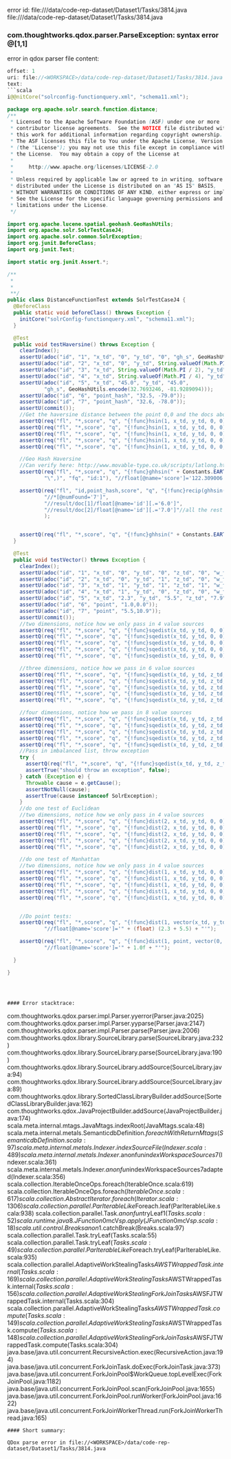 error id: file://<WORKSPACE>/data/code-rep-dataset/Dataset1/Tasks/3814.java
file://<WORKSPACE>/data/code-rep-dataset/Dataset1/Tasks/3814.java
### com.thoughtworks.qdox.parser.ParseException: syntax error @[1,1]

error in qdox parser
file content:
```java
offset: 1
uri: file://<WORKSPACE>/data/code-rep-dataset/Dataset1/Tasks/3814.java
text:
```scala
i@@nitCore("solrconfig-functionquery.xml", "schema11.xml");

package org.apache.solr.search.function.distance;
/**
 * Licensed to the Apache Software Foundation (ASF) under one or more
 * contributor license agreements.  See the NOTICE file distributed with
 * this work for additional information regarding copyright ownership.
 * The ASF licenses this file to You under the Apache License, Version 2.0
 * (the "License"); you may not use this file except in compliance with
 * the License.  You may obtain a copy of the License at
 *
 *     http://www.apache.org/licenses/LICENSE-2.0
 *
 * Unless required by applicable law or agreed to in writing, software
 * distributed under the License is distributed on an "AS IS" BASIS,
 * WITHOUT WARRANTIES OR CONDITIONS OF ANY KIND, either express or implied.
 * See the License for the specific language governing permissions and
 * limitations under the License.
 */

import org.apache.lucene.spatial.geohash.GeoHashUtils;
import org.apache.solr.SolrTestCaseJ4;
import org.apache.solr.common.SolrException;
import org.junit.BeforeClass;
import org.junit.Test;

import static org.junit.Assert.*;

/**
 *
 *
 **/
public class DistanceFunctionTest extends SolrTestCaseJ4 {
  @BeforeClass
  public static void beforeClass() throws Exception {
    initCore("solrConfig-functionquery.xml", "schema11.xml");
  }

  @Test
  public void testHaversine() throws Exception {
    clearIndex();
    assertU(adoc("id", "1", "x_td", "0", "y_td", "0", "gh_s", GeoHashUtils.encode(32.7693246, -79.9289094)));
    assertU(adoc("id", "2", "x_td", "0", "y_td", String.valueOf(Math.PI / 2), "gh_s", GeoHashUtils.encode(32.7693246, -78.9289094)));
    assertU(adoc("id", "3", "x_td", String.valueOf(Math.PI / 2), "y_td", String.valueOf(Math.PI / 2), "gh_s", GeoHashUtils.encode(32.7693246, -80.9289094)));
    assertU(adoc("id", "4", "x_td", String.valueOf(Math.PI / 4), "y_td", String.valueOf(Math.PI / 4), "gh_s", GeoHashUtils.encode(32.7693246, -81.9289094)));
    assertU(adoc("id", "5", "x_td", "45.0", "y_td", "45.0",
            "gh_s", GeoHashUtils.encode(32.7693246, -81.9289094)));
    assertU(adoc("id", "6", "point_hash", "32.5, -79.0"));
    assertU(adoc("id", "7", "point_hash", "32.6, -78.0"));
    assertU(commit());
    //Get the haversine distance between the point 0,0 and the docs above assuming a radius of 1
    assertQ(req("fl", "*,score", "q", "{!func}hsin(1, x_td, y_td, 0, 0)", "fq", "id:1"), "//float[@name='score']='0.0'");
    assertQ(req("fl", "*,score", "q", "{!func}hsin(1, x_td, y_td, 0, 0)", "fq", "id:2"), "//float[@name='score']='" + (float) (Math.PI / 2) + "'");
    assertQ(req("fl", "*,score", "q", "{!func}hsin(1, x_td, y_td, 0, 0)", "fq", "id:3"), "//float[@name='score']='" + (float) (Math.PI / 2) + "'");
    assertQ(req("fl", "*,score", "q", "{!func}hsin(1, x_td, y_td, 0, 0)", "fq", "id:4"), "//float[@name='score']='1.0471976'");
    assertQ(req("fl", "*,score", "q", "{!func}hsin(1, x_td, y_td, 0, 0, true)", "fq", "id:5"), "//float[@name='score']='1.0471976'");

    //Geo Hash Haversine
    //Can verify here: http://www.movable-type.co.uk/scripts/latlong.html, but they use a slightly different radius for the earth, so just be close
    assertQ(req("fl", "*,score", "q", "{!func}ghhsin(" + Constants.EARTH_RADIUS_KM + ", gh_s, \"" + GeoHashUtils.encode(32, -79) +
            "\",)", "fq", "id:1"), "//float[@name='score']='122.309006'");

    assertQ(req("fl", "id,point_hash,score", "q", "{!func}recip(ghhsin(" + Constants.EARTH_RADIUS_KM + ", point_hash, \"" + GeoHashUtils.encode(32, -79) + "\"), 1, 1, 0)"),
            "//*[@numFound='7']", 
            "//result/doc[1]/float[@name='id'][.='6.0']",
            "//result/doc[2]/float[@name='id'][.='7.0']"//all the rest don't matter
            );


    assertQ(req("fl", "*,score", "q", "{!func}ghhsin(" + Constants.EARTH_RADIUS_KM + ", gh_s, geohash(32, -79))", "fq", "id:1"), "//float[@name='score']='122.309006'");
  }

  @Test
  public void testVector() throws Exception {
    clearIndex();
    assertU(adoc("id", "1", "x_td", "0", "y_td", "0", "z_td", "0", "w_td", "0"));
    assertU(adoc("id", "2", "x_td", "0", "y_td", "1", "z_td", "0", "w_td", "0"));
    assertU(adoc("id", "3", "x_td", "1", "y_td", "1", "z_td", "1", "w_td", "1"));
    assertU(adoc("id", "4", "x_td", "1", "y_td", "0", "z_td", "0", "w_td", "0"));
    assertU(adoc("id", "5", "x_td", "2.3", "y_td", "5.5", "z_td", "7.9", "w_td", "-2.4"));
    assertU(adoc("id", "6", "point", "1.0,0.0"));
    assertU(adoc("id", "7", "point", "5.5,10.9"));
    assertU(commit());
    //two dimensions, notice how we only pass in 4 value sources
    assertQ(req("fl", "*,score", "q", "{!func}sqedist(x_td, y_td, 0, 0)", "fq", "id:1"), "//float[@name='score']='0.0'");
    assertQ(req("fl", "*,score", "q", "{!func}sqedist(x_td, y_td, 0, 0)", "fq", "id:2"), "//float[@name='score']='1.0'");
    assertQ(req("fl", "*,score", "q", "{!func}sqedist(x_td, y_td, 0, 0)", "fq", "id:3"), "//float[@name='score']='" + 2.0f + "'");
    assertQ(req("fl", "*,score", "q", "{!func}sqedist(x_td, y_td, 0, 0)", "fq", "id:4"), "//float[@name='score']='1.0'");
    assertQ(req("fl", "*,score", "q", "{!func}sqedist(x_td, y_td, 0, 0)", "fq", "id:5"), "//float[@name='score']='" + (float) (2.3 * 2.3 + 5.5 * 5.5) + "'");

    //three dimensions, notice how we pass in 6 value sources
    assertQ(req("fl", "*,score", "q", "{!func}sqedist(x_td, y_td, z_td, 0, 0, 0)", "fq", "id:1"), "//float[@name='score']='0.0'");
    assertQ(req("fl", "*,score", "q", "{!func}sqedist(x_td, y_td, z_td, 0, 0, 0)", "fq", "id:2"), "//float[@name='score']='1.0'");
    assertQ(req("fl", "*,score", "q", "{!func}sqedist(x_td, y_td, z_td, 0, 0, 0)", "fq", "id:3"), "//float[@name='score']='" + 3.0f + "'");
    assertQ(req("fl", "*,score", "q", "{!func}sqedist(x_td, y_td, z_td, 0, 0, 0)", "fq", "id:4"), "//float[@name='score']='1.0'");
    assertQ(req("fl", "*,score", "q", "{!func}sqedist(x_td, y_td, z_td, 0, 0, 0)", "fq", "id:5"), "//float[@name='score']='" + (float) (2.3 * 2.3 + 5.5 * 5.5 + 7.9 * 7.9) + "'");

    //four dimensions, notice how we pass in 8 value sources
    assertQ(req("fl", "*,score", "q", "{!func}sqedist(x_td, y_td, z_td, w_td, 0, 0, 0, 0)", "fq", "id:1"), "//float[@name='score']='0.0'");
    assertQ(req("fl", "*,score", "q", "{!func}sqedist(x_td, y_td, z_td, w_td, 0, 0, 0, 0)", "fq", "id:2"), "//float[@name='score']='1.0'");
    assertQ(req("fl", "*,score", "q", "{!func}sqedist(x_td, y_td, z_td, w_td, 0, 0, 0, 0)", "fq", "id:3"), "//float[@name='score']='" + 4.0f + "'");
    assertQ(req("fl", "*,score", "q", "{!func}sqedist(x_td, y_td, z_td, w_td, 0, 0, 0, 0)", "fq", "id:4"), "//float[@name='score']='1.0'");
    assertQ(req("fl", "*,score", "q", "{!func}sqedist(x_td, y_td, z_td, w_td, 0, 0, 0, 0)", "fq", "id:5"), "//float[@name='score']='" + (float) (2.3 * 2.3 + 5.5 * 5.5 + 7.9 * 7.9 + 2.4 * 2.4) + "'");
    //Pass in imbalanced list, throw exception
    try {
      assertQ(req("fl", "*,score", "q", "{!func}sqedist(x_td, y_td, z_td, w_td, 0, 0, 0)", "fq", "id:1"), "//float[@name='score']='0.0'");
      assertTrue("should throw an exception", false);
    } catch (Exception e) {
      Throwable cause = e.getCause();
      assertNotNull(cause);
      assertTrue(cause instanceof SolrException);
    }
    //do one test of Euclidean
    //two dimensions, notice how we only pass in 4 value sources
    assertQ(req("fl", "*,score", "q", "{!func}dist(2, x_td, y_td, 0, 0)", "fq", "id:1"), "//float[@name='score']='0.0'");
    assertQ(req("fl", "*,score", "q", "{!func}dist(2, x_td, y_td, 0, 0)", "fq", "id:2"), "//float[@name='score']='1.0'");
    assertQ(req("fl", "*,score", "q", "{!func}dist(2, x_td, y_td, 0, 0)", "fq", "id:3"), "//float[@name='score']='" + (float) Math.sqrt(2.0) + "'");
    assertQ(req("fl", "*,score", "q", "{!func}dist(2, x_td, y_td, 0, 0)", "fq", "id:4"), "//float[@name='score']='1.0'");
    assertQ(req("fl", "*,score", "q", "{!func}dist(2, x_td, y_td, 0, 0)", "fq", "id:5"), "//float[@name='score']='" + (float) Math.sqrt((2.3 * 2.3 + 5.5 * 5.5)) + "'");

    //do one test of Manhattan
    //two dimensions, notice how we only pass in 4 value sources
    assertQ(req("fl", "*,score", "q", "{!func}dist(1, x_td, y_td, 0, 0)", "fq", "id:1"), "//float[@name='score']='0.0'");
    assertQ(req("fl", "*,score", "q", "{!func}dist(1, x_td, y_td, 0, 0)", "fq", "id:2"), "//float[@name='score']='1.0'");
    assertQ(req("fl", "*,score", "q", "{!func}dist(1, x_td, y_td, 0, 0)", "fq", "id:3"), "//float[@name='score']='" + (float) 2.0 + "'");
    assertQ(req("fl", "*,score", "q", "{!func}dist(1, x_td, y_td, 0, 0)", "fq", "id:4"), "//float[@name='score']='1.0'");
    assertQ(req("fl", "*,score", "q", "{!func}dist(1, x_td, y_td, 0, 0)", "fq", "id:5"), "//float[@name='score']='" + (float) (2.3 + 5.5) + "'");


    //Do point tests:
    assertQ(req("fl", "*,score", "q", "{!func}dist(1, vector(x_td, y_td), vector(0, 0))", "fq", "id:5"),
            "//float[@name='score']='" + (float) (2.3 + 5.5) + "'");

    assertQ(req("fl", "*,score", "q", "{!func}dist(1, point, vector(0, 0))", "fq", "id:6"),
            "//float[@name='score']='" + 1.0f + "'");

  }

}
```

```



#### Error stacktrace:

```
com.thoughtworks.qdox.parser.impl.Parser.yyerror(Parser.java:2025)
	com.thoughtworks.qdox.parser.impl.Parser.yyparse(Parser.java:2147)
	com.thoughtworks.qdox.parser.impl.Parser.parse(Parser.java:2006)
	com.thoughtworks.qdox.library.SourceLibrary.parse(SourceLibrary.java:232)
	com.thoughtworks.qdox.library.SourceLibrary.parse(SourceLibrary.java:190)
	com.thoughtworks.qdox.library.SourceLibrary.addSource(SourceLibrary.java:94)
	com.thoughtworks.qdox.library.SourceLibrary.addSource(SourceLibrary.java:89)
	com.thoughtworks.qdox.library.SortedClassLibraryBuilder.addSource(SortedClassLibraryBuilder.java:162)
	com.thoughtworks.qdox.JavaProjectBuilder.addSource(JavaProjectBuilder.java:174)
	scala.meta.internal.mtags.JavaMtags.indexRoot(JavaMtags.scala:48)
	scala.meta.internal.metals.SemanticdbDefinition$.foreachWithReturnMtags(SemanticdbDefinition.scala:97)
	scala.meta.internal.metals.Indexer.indexSourceFile(Indexer.scala:489)
	scala.meta.internal.metals.Indexer.$anonfun$indexWorkspaceSources$7(Indexer.scala:361)
	scala.meta.internal.metals.Indexer.$anonfun$indexWorkspaceSources$7$adapted(Indexer.scala:356)
	scala.collection.IterableOnceOps.foreach(IterableOnce.scala:619)
	scala.collection.IterableOnceOps.foreach$(IterableOnce.scala:617)
	scala.collection.AbstractIterator.foreach(Iterator.scala:1306)
	scala.collection.parallel.ParIterableLike$Foreach.leaf(ParIterableLike.scala:938)
	scala.collection.parallel.Task.$anonfun$tryLeaf$1(Tasks.scala:52)
	scala.runtime.java8.JFunction0$mcV$sp.apply(JFunction0$mcV$sp.scala:18)
	scala.util.control.Breaks$$anon$1.catchBreak(Breaks.scala:97)
	scala.collection.parallel.Task.tryLeaf(Tasks.scala:55)
	scala.collection.parallel.Task.tryLeaf$(Tasks.scala:49)
	scala.collection.parallel.ParIterableLike$Foreach.tryLeaf(ParIterableLike.scala:935)
	scala.collection.parallel.AdaptiveWorkStealingTasks$AWSTWrappedTask.internal(Tasks.scala:169)
	scala.collection.parallel.AdaptiveWorkStealingTasks$AWSTWrappedTask.internal$(Tasks.scala:156)
	scala.collection.parallel.AdaptiveWorkStealingForkJoinTasks$AWSFJTWrappedTask.internal(Tasks.scala:304)
	scala.collection.parallel.AdaptiveWorkStealingTasks$AWSTWrappedTask.compute(Tasks.scala:149)
	scala.collection.parallel.AdaptiveWorkStealingTasks$AWSTWrappedTask.compute$(Tasks.scala:148)
	scala.collection.parallel.AdaptiveWorkStealingForkJoinTasks$AWSFJTWrappedTask.compute(Tasks.scala:304)
	java.base/java.util.concurrent.RecursiveAction.exec(RecursiveAction.java:194)
	java.base/java.util.concurrent.ForkJoinTask.doExec(ForkJoinTask.java:373)
	java.base/java.util.concurrent.ForkJoinPool$WorkQueue.topLevelExec(ForkJoinPool.java:1182)
	java.base/java.util.concurrent.ForkJoinPool.scan(ForkJoinPool.java:1655)
	java.base/java.util.concurrent.ForkJoinPool.runWorker(ForkJoinPool.java:1622)
	java.base/java.util.concurrent.ForkJoinWorkerThread.run(ForkJoinWorkerThread.java:165)
```
#### Short summary: 

QDox parse error in file://<WORKSPACE>/data/code-rep-dataset/Dataset1/Tasks/3814.java